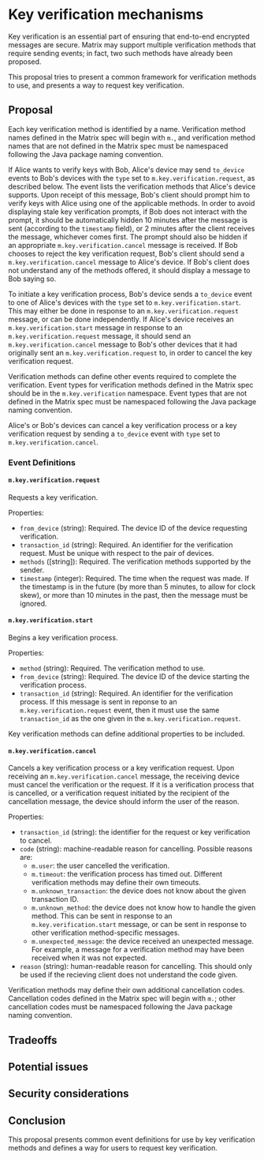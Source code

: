 # Key verification mechanisms

Key verification is an essential part of ensuring that end-to-end encrypted
messages are secure.  Matrix may support multiple verification methods that
require sending events; in fact, two such methods have already been proposed.

This proposal tries to present a common framework for verification methods to
use, and presents a way to request key verification.

## Proposal

Each key verification method is identified by a name.  Verification method
names defined in the Matrix spec will begin with `m.`, and verification method
names that are not defined in the Matrix spec must be namespaced following the
Java package naming convention.

If Alice wants to verify keys with Bob, Alice's device may send `to_device`
events to Bob's devices with the `type` set to `m.key.verification.request`, as
described below.  The event lists the verification methods that Alice's device
supports. Upon receipt of this message, Bob's client should prompt him to
verify keys with Alice using one of the applicable methods.  In order to avoid
displaying stale key verification prompts, if Bob does not interact with the
prompt, it should be automatically hidden 10 minutes after the message is sent
(according to the `timestamp` field), or 2 minutes after the client receives
the message, whichever comes first.  The prompt should also be hidden if an
appropriate `m.key.verification.cancel` message is received.  If Bob chooses to
reject the key verification request, Bob's client should send a
`m.key.verification.cancel` message to Alice's device.  If Bob's client does
not understand any of the methods offered, it should display a message to Bob
saying so.

To initiate a key verification process, Bob's device sends a `to_device` event
to one of Alice's devices with the `type` set to `m.key.verification.start`.
This may either be done in response to an `m.key.verification.request` message,
or can be done independently.  If Alice's device receives an
`m.key.verification.start` message in response to an
`m.key.verification.request` message, it should send an
`m.key.verification.cancel` message to Bob's other devices that it had
originally sent an `m.key.verification.request` to, in order to cancel the key
verification request.

Verification methods can define other events required to complete the
verification.  Event types for verification methods defined in the Matrix spec
should be in the `m.key.verification` namespace.  Event types that are not
defined in the Matrix spec must be namespaced following the Java package naming
convention.

Alice's or Bob's devices can cancel a key verification process or a key
verification request by sending a `to_device` event with `type` set to
`m.key.verification.cancel`.

### Event Definitions

#### `m.key.verification.request`

Requests a key verification.

Properties:

- `from_device` (string): Required. The device ID of the device requesting
  verification.
- `transaction_id` (string): Required. An identifier for the verification
  request. Must be unique with respect to the pair of devices.
- `methods` ([string]): Required. The verification methods supported by the
  sender.
- `timestamp` (integer): Required. The time when the request was made.  If the
  timestamp is in the future (by more than 5 minutes, to allow for clock skew),
  or more than 10 minutes in the past, then the message must be ignored.

#### `m.key.verification.start`

Begins a key verification process.

Properties:

- `method` (string): Required. The verification method to use.
- `from_device` (string): Required. The device ID of the device starting the
  verification process.
- `transaction_id` (string): Required. An identifier for the verification
  process.  If this message is sent in reponse to an
  `m.key.verification.request` event, then it must use the same
  `transaction_id` as the one given in the `m.key.verification.request`.

Key verification methods can define additional properties to be included.

#### `m.key.verification.cancel`

Cancels a key verification process or a key verification request.  Upon
receiving an `m.key.verification.cancel` message, the receiving device must
cancel the verification or the request.  If it is a verification process that
is cancelled, or a verification request initiated by the recipient of the
cancellation message, the device should inform the user of the reason.

Properties:

- `transaction_id` (string): the identifier for the request or key verification
  to cancel.
- `code` (string): machine-readable reason for cancelling.  Possible reasons
  are:
  - `m.user`: the user cancelled the verification.
  - `m.timeout`: the verification process has timed out.  Different verification
    methods may define their own timeouts.
  - `m.unknown_transaction`: the device does not know about the given transaction
    ID.
  - `m.unknown_method`: the device does not know how to handle the given method.
    This can be sent in response to an `m.key.verification.start` message, or
    can be sent in response to other verification method-specific messages.
  - `m.unexpected_message`: the device received an unexpected message.  For
    example, a message for a verification method may have been received when it
    was not expected.
- `reason` (string): human-readable reason for cancelling.  This should only be
  used if the recieving client does not understand the code given.

Verification methods may define their own additional cancellation codes.
Cancellation codes defined in the Matrix spec will begin with `m.`; other
cancellation codes must be namespaced following the Java package naming
convention.

## Tradeoffs

## Potential issues

## Security considerations

## Conclusion

This proposal presents common event definitions for use by key verification
methods and defines a way for users to request key verification.
